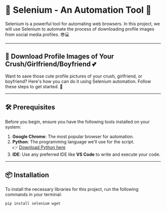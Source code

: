 # 🌟 Selenium - An Automation Tool 🌟

Selenium is a powerful tool for automating web browsers. In this project, we will use Selenium to automate the process of downloading profile images from social media profiles. 😎💻

---

## 💖 Download Profile Images of Your Crush/Girlfriend/Boyfriend 💕

Want to save those cute profile pictures of your crush, girlfriend, or boyfriend? Here's how you can do it using Selenium automation. Follow these steps to get started. 🚀

---

## 🛠️ Prerequisites

Before you begin, ensure you have the following tools installed on your system:

1. **Google Chrome**: The most popular browser for automation.  
2. **Python**: The programming language we'll use for the script.  
   👉 [Download Python here](https://www.python.org/downloads/)
3. **IDE**: Use any preferred IDE like **VS Code** to write and execute your code.

---

## 📦 Installation

To install the necessary libraries for this project, run the following commands in your terminal:

```bash
pip install selenium wget
